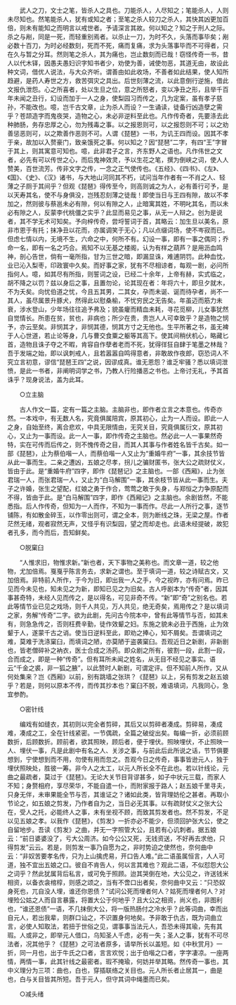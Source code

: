 <!-- { "loadSidebar": true } -->
　　武人之刀，文士之笔，皆杀人之具也。刀能杀人，人尽知之；笔能杀人，人则未尽知也。然笔能杀人，犹有或知之者；至笔之杀人较刀之杀人，其快其凶更加百倍，则未有能知之而明言以戒世者。予请深言其故。何以知之？知之于刑人之际。杀之与剐，同是一死，而轻重别焉者。以杀止一刀，为时不久，头落而事毕矣；剐必数十百刀，为时必经数刻，死而不死，痛而复痛，求为头落事毕而不可得者，只在久与暂之分耳。然则笔之杀人，其为痛也，岂止数刻而已哉！窃怪传奇一书，昔人以代木铎，因愚夫愚妇识字知书者少，劝使为善，诫使勿恶，其道无由，故设此种文词，借优人说法，与大众齐听。谓善由如此收场，不善者如此结果，使人知所趋避，是药人寿世之方，救苦弭灾之具出。后世刻薄之流，以此意倒行逆施，借此文报仇泄怨。心之所喜者，处以生旦之位，意之所怒者，变以净丑之形，且举千百年未闻之丑行，幻设而加于一人之身，使梨园习而传之，几为定案，虽有孝子慈孙，不能改也。噫，岂千古文章，止为杀人而设？一生诵读，徒备行凶造孽之需乎？苍颉造字而鬼夜哭，造物之心，未必非逆料至此也。凡作传奇者，先要涤去此种肺肠，务存忠厚之心，勿为残毒之事。以之报恩则可，以之报怨则不可；以之劝善惩恶则可，以之欺善作恶则不可。人谓《琵琶》一书，为讥王四而设。因其不孝于亲，故加以入赘豪门，致亲饿死之事。何以知之？因“琵琶”二字，有四“王”字冒于其上，则其寓意可知也。噫，此非君子之言，齐东野人之语也。凡作伟世之文者，必先有可以传世之心，而后鬼神效灵，予以生花之笔，撰为倒峡之词，使人人赞美，百世流芳。传非文字之传，一念之正气使传也。《五经》、《四书》、《左》、《国》、《史》、《汉》诸书，与大地山河同其不朽，试问当年作者有一不肖之人、轻薄之子厕于其间乎？但观《琵琶》得传至今，则高则诚之为人，必有善行可予，是以天寿其名，使不与身俱没，岂残忍刻薄之徒哉！即使当日与王四有隙，故以不孝加之，然则彼与蔡邕未必有隙，何以有隙之人，止暗寓其姓，不明叱其名，而以未必有隙之人，反蒙李代桃僵之实乎？此显而易见之事，从无一人辩之。创为是说者，其不学无术可知矣。予向梓传奇，尝埒誓词于首，其略云：加生旦以美名，原非市恩于有托；抹净丑以花而，亦属调笑于无心；凡以点缀词场，使不岑寂而已。但虑七情以内，无境不生，六命之中，何所不有。幻设一事，即有一事之偶同；乔命一名，即有一名之巧合。焉知不以无基之楼阁，认为有样之葫芦？是用沥血鸣神，剖心告世，倘有一毫所指，甘为三世之暗，即漏显诛，难逋阴罚。此种血忱，业已沁入梨枣，印政寰中久矣。而好事之家，犹有不尽相谅者，每观一剧，必问所指何人。噫，如其尽有所指，则誓词之设，已经二十余年，上帝有赫，实式临之，胡不降之以罚？兹以身后之事，且置勿论，论其现在者：年将六十，即旦夕就木，不为夭矣。向忧伯道之忧，今且五其男，二其女，孕而未诞、诞而待孕者，尚不一其人，虽尽属景升豚犬，然得此以慰桑榆，不忧穷民之无告矣。年虽迈而筋力未衰，涉水登山，少年场往往追予弗及；貌虽癯而精血未耗，寻花觅柳，儿女事犹然自觉情长。所患在贫，贫也，非病也；所少在贵，贵岂人人可幸致乎？是造物之悯予，亦云至矣。非悯其才，非悯其德，悯其方寸之无他也。生平所著之书，虽无裨于人心世道，若止论等身，几与曹交食粟之躯等其高下。使其间稍伏机心，略藏匕首，造物且诛子夺之不暇，肯容自作孽者老而不死，犹得徉狂自肆于笔墨之林哉？吾于发端之始，即以讽刺戒人，且若嚣嚣自鸣得意者，非敢故作夜郎，窃恐词人不究立言初意，谬信“琵琶王四”之说，因谬成真。谁无恩怨？谁乏牢骚？悉以填词泄愤，是此一书者，非阐明词学之书，乃教人行险播恶之书也。上帝讨无礼，予其首诛乎？现身说法，盖为此耳。

　　○立主脑

　　古人作文一篇，定有一篇之主脑。主脑非也，即作者立言之本意也。传奇亦然。一本戏中，有无数人名，究竟俱属陪宾，原其初心，止为一人而设。即此一人之身，自始至终，离合悲欢，中具无限情由，无究关目，究竟俱属衍文，原其初心，又止为一事而设。此一人一事，即作传奇之主脑也。然必此一人一事果然奇特，实在可传而后传之，则不愧传奇之目，而其人其事与作者姓名皆千古矣。如一部《琵琶》，止为蔡伯喈一人，而蔡伯喈一人又止为“重婚牛府”一事，其余技节皆从此一事而生。二亲之遭凶，五娘之尽孝，拐儿之骗财匿书，张大公之疏财仗义，皆由于此。是“重婚牛府”四字，即作《琵琶记》之主脑也。一部《西厢》，止为张君瑞一人，而张君瑞一人，又止为“白马解围”一事，其余枝节皆从此一事而生。夫子之许婚，张生之望配，红娘之勇于作合，莺莺之敢于失身，与郑恒之力争原配而不得，皆由于此。是“白马解围”四字，即作《西厢记》之主脑也。余剧皆然，不能悉指。后人作传奇，但知为一人而作，不知为一事而作。尽此一人所行之事，逐节铺陈，有如散金碎玉，以作零出则可，谓之全本，则为断线之珠，无梁之屋。作者茫然无绪，观者寂然无声，又怪乎有识梨园，望之而却走也。此语未经提破，故犯者孔多，而今而后，吾知鲜矣。

　　○脱窠臼

　　“人惟求旧，物惟求新。”新也者，天下事物之美称也。而文章一道，较之他物，尤加倍焉。戛戛乎陈言务去，求新之谓也。至于填词一道，较之诗赋古文，又加倍焉。非特前人所作，于今为旧，即出我一人之手，今之视昨，亦有问焉。昨已见而今未见也，知未见之为新，即知已见之为旧矣。古人呼剧本为“传奇”者，因其事甚奇特，未经人见而传之，是以得名，可见非奇不传。“新”即“奇”之别名也。若此等情节业已见之戏场，则千人共见，万人共见，绝无奇矣，焉用传之？是以填词之家，务解“传奇”二字。欲为此剧，先问古今院本中，曾有此等情节与否，如其未有，则急急传之，否则枉费辛勤，徒作效颦之妇。东施之貌未必丑于西施，止为效颦于人，遂蒙千古之诮。使当日逆料至此，即劝之捧心，知不屑矣。吾谓填词之难，莫难于洗涤窠臼，而填词之陋，亦莫陋于盗袭窠臼。吾观近日之新剧，非新剧也，皆老僧碎补之衲衣，医士合成之汤药。即众剧之所有，彼割一段，此割一段，合而成之，即是一种“传奇”。但有耳所未闻之姓名，从无目不经见之事实。语云“千金之裘，非一狐之腋”，以此赞时人新剧，可谓定评。但不知前人所作，又从何处集来？岂《西厢》以前，别有跳墙之张珙？《琵琶》以上，另有剪发之赵五娘乎？若是，则何以原本不传，而传其抄本也？窠臼不脱，难语填词，凡我同心，急宜参酌。

　　○密针线

　　编戏有如缝衣，其初则以完全者剪碎，其后又以剪碎者凑成。剪碎易，凑成难，凑成之工，全在针线紧密。一节偶疏，全篇之破绽出矣。每编一折，必须前顾数折，后顾数折。顾前者，欲其照映，顾后者，便于埋伏。照映埋伏，不止照映一人、埋伏一事，凡是此剧中有名之人、关涉之事，与前此后此所说之话，节节俱要想到，宁使想到而不用，勿使有用而忽之。吾观今日之传奇，事事皆逊元人，独于埋伏照映处，胜彼一筹。非今人之太工，以元人所长全不在此也。若以针线论，元曲之最疏者，莫过于《琵琶》。无论大关节目背谬甚多，如子中状元三载，而家人不知；身赘相府，享尽荣华，不能自遣一仆，而附家报于路人；赵五娘千里寻夫，只身无伴，未审果能全节与否，其谁证之？诸如此类，皆背理妨伦之甚者。再取小节论之，如五娘之剪发，乃作者自为之，当日必无其事。以有疏财仗义之张大公在，受人之托，必能终人之事，未有坐视不顾，而致其剪发者也。然不剪发，不足以见五娘之孝。以我作《琵琶》，《剪发》一折亦必不能少，但须回护张大公，使之自留地步。吾读《剪发》之曲，并无一字照管大公，且若有心讥刺者。据五娘云：“前日婆婆没了，亏大公周济。如今公公又死，无钱资送，不好再去求他，只得剪发”云云。若是，则剪发一事乃自愿为之，非时势迫之使然也，奈何曲中云：“非奴苦要孝名传，只为上山擒虎易，开口告人难。”此二语虽属恒言，人人可道，独不宜出五娘之口。彼自不肯告人，何以言其难也？观此二语，不似怼怨大公之词乎？然此犹属背后私言，或可免于照顾。迨其哭倒在地，大公见之，许送钱米相资，以备衣衾棺椁，则感之颂之，当有不啻口出者矣，奈何曲中又云：“只恐奴身死也，兀自没人埋，谁还你恩债？”试问公死而埋者何人？姑死而埋者何人？对埋殓公姑之人而自言暴露，将置大公于何地乎？且大公之相资，尚义也，非图利也，“谁还恩债”一语，不几抹倒大公，将一版热肠付之冷水乎？此等词曲，幸而出自元人，若出我辈，则群口讪之，不识置身何地矣。予非敢于仇古，既为词曲立言，必使人知取法，若扭于世俗之见，谓事事当法元人，吾恐未得其瑜，先有其瑕。人或非之，即举元人借口，乌知圣人千虑，必有一失；圣人之事，犹有不可尽法者，况其他乎？《琵琶》之可法者原多，请举所长以盖短。如《中秋赏月》一折，同一月也，出于牛氏之口者，言言欢悦；出于伯喈之口者，字字凄凉。一座两情，两情一事，此其针线之最密者。瑕不掩瑜，何妨并举其略。然传奇一事也，其中义理分为三项：曲也，白也，穿插联络之关目也。元人所长者止居其一，曲是也，白与关目皆其所短。吾于元人，但守其词中绳墨而已矣。

　　○减头绪

